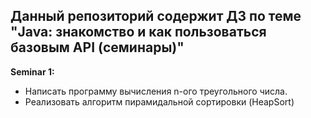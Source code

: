 Данный репозиторий содержит ДЗ по теме "Java: знакомство и как пользоваться базовым API (семинары)"
---
**Seminar 1:**
* Написать программу вычисления n-ого треугольного числа.
* Реализовать алгоритм пирамидальной сортировки (HeapSort)
